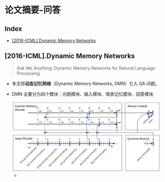 论文摘要-问答
===


Index
---
<!-- TOC -->

- [[2016-ICML].Dynamic Memory Networks](#2016-icmldynamic-memory-networks)

<!-- /TOC -->

## [2016-ICML].Dynamic Memory Networks
> Ask Me Anything: Dynamic Memory Networks for Natural Language Processing

- 本文将**动态记忆网络**（Dynamic Memory Networks, DMN）引入 QA 问题。
- DMN 主要分为四个模块：问题模块、输入模块、情景记忆模块、回答模块
  <div align="center"><img src="../_assets/TIM截图20180912115327.png" height="" /></div>

  - 